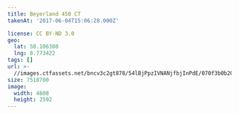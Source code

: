 ```yaml
---
title: Beyerland 450 CT
takenAt: '2017-06-04T15:06:28.000Z'

license: CC BY-ND 3.0
geo:
  lat: 50.106308
  lng: 8.773422
tags: []
url: >-
  //images.ctfassets.net/bncv3c2gt878/54lBjPpzIVNANjfbjInPdE/070f3b0b207307a6caf157dbb4714979/beyerland-450-ct_35094759795_o
size: 7518700
image:
  width: 4608
  height: 2592
---
```

